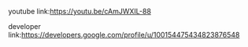  youtube link:https://youtu.be/cAmJWXIL-88
 
 developer link:https://developers.google.com/profile/u/100154475434823876548
